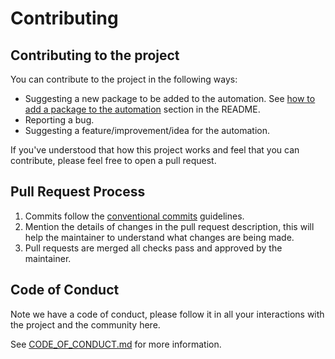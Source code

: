 # Contributing

## Contributing to the project

You can contribute to the project in the following ways:

- Suggesting a new package to be added to the automation. See [how to add a package to the automation](README.md#how-to-add-a-package-to-the-automation) section in the README.
- Reporting a bug.
- Suggesting a feature/improvement/idea for the automation.

If you've understood that how this project works and feel that you can contribute, please feel free to open a pull request.

## Pull Request Process

1. Commits follow the [conventional commits](https://www.conventionalcommits.org/en/v1.0.0/#summary) guidelines.
2. Mention the details of changes in the pull request description, this will help the maintainer to understand what changes are being made.
3. Pull requests are merged all checks pass and approved by the maintainer.

## Code of Conduct

Note we have a code of conduct, please follow it in all your interactions with the project and the community here.

See [CODE_OF_CONDUCT.md](./CODE_OF_CONDUCT.md) for more information.
